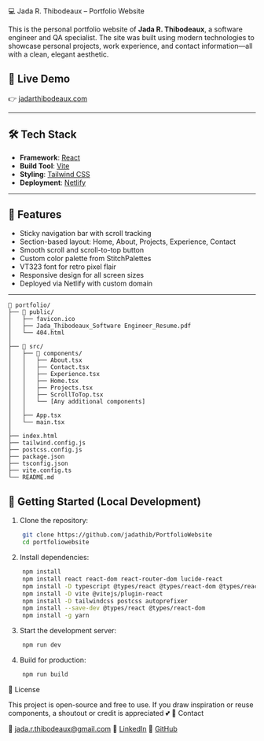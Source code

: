💻 Jada R. Thibodeaux – Portfolio Website

This is the personal portfolio website of **Jada R. Thibodeaux**, a software engineer and QA specialist. The site was built using modern technologies to showcase personal projects, work experience, and contact information—all with a clean, elegant aesthetic.

## 🚀 Live Demo

👉 [jadarthibodeaux.com](https://www.jadarthibodeaux.com)

---

## 🛠 Tech Stack

- **Framework**: [React](https://react.dev/)
- **Build Tool**: [Vite](https://vitejs.dev/)
- **Styling**: [Tailwind CSS](https://tailwindcss.com/)
- **Deployment**: [Netlify](https://www.netlify.com/)

---

## 📸 Features

- Sticky navigation bar with scroll tracking
- Section-based layout: Home, About, Projects, Experience, Contact
- Smooth scroll and scroll-to-top button
- Custom color palette from StitchPalettes
- VT323 font for retro pixel flair
- Responsive design for all screen sizes
- Deployed via Netlify with custom domain

---


```
📁 portfolio/
├── 📁 public/
│   ├── favicon.ico
│   ├── Jada_Thibodeaux_Software Engineer_Resume.pdf
│   └── 404.html
│
├── 📁 src/
│   ├── 📁 components/
│   │   ├── About.tsx
│   │   ├── Contact.tsx
│   │   ├── Experience.tsx
│   │   ├── Home.tsx
│   │   ├── Projects.tsx
│   │   ├── ScrollToTop.tsx
│   │   └── [Any additional components]
│   │
│   ├── App.tsx
│   └── main.tsx
│
├── index.html
├── tailwind.config.js
├── postcss.config.js
├── package.json
├── tsconfig.json
├── vite.config.ts
└── README.md
```

## 🧪 Getting Started (Local Development)

1. Clone the repository:

```bash
    git clone https://github.com/jadathib/PortfolioWebsite
    cd portfoliowebsite
```    
2. Install dependencies:

```bash   
    npm install
    npm install react react-dom react-router-dom lucide-react
    npm install -D typescript @types/react @types/react-dom @types/react-router-dom
    npm install -D vite @vitejs/plugin-react
    npm install -D tailwindcss postcss autoprefixer
    npm install --save-dev @types/react @types/react-dom
    npm install -g yarn
```
3. Start the development server:
```bash
    npm run dev
```

4. Build for production:
```bash 
    npm run build
```

📝 License

This project is open-source and free to use. If you draw inspiration or reuse components, a shoutout or credit is appreciated 💕
🤝 Contact

📧 jada.r.thibodeaux@gmail.com
🔗 [LinkedIn](https://www.linkedin.com/in/jadathibodeaux)
🐙 [GitHub](https://www.github.com/jadathib)
